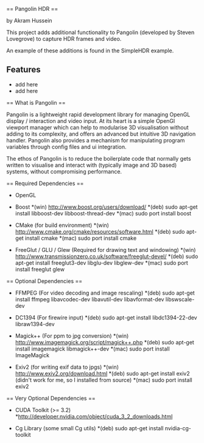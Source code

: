 == Pangolin HDR == 

by Akram Hussein 

This project adds additional functionality to Pangolin (developed by Steven Lovegrove)
to capture HDR frames and video.

An example of these additions is found in the SimpleHDR example.

Features
--------
* add here
* add here

== What is Pangolin ==

Pangolin is a lightweight rapid development library for managing OpenGL
display / interaction and video input. At its heart is a simple OpenGl
viewport manager which can help to modularise 3D visualisation without
adding to its complexity, and offers an advanced but intuitive 3D
navigation handler. Pangolin also provides a mechanism for manipulating
program variables through config files and ui integration.

The ethos of Pangolin is to reduce the boilerplate code that normally
gets written to visualise and interact with (typically image and 3D
based) systems, without compromising performance.

== Required Dependencies ==

* OpenGL

* Boost
  *(win) http://www.boost.org/users/download/
  *(deb) sudo apt-get install libboost-dev libboost-thread-dev
  *(mac) sudo port install boost

* CMake (for build environment)
  *(win) http://www.cmake.org/cmake/resources/software.html
  *(deb) sudo apt-get install cmake
  *(mac) sudo port install cmake

* FreeGlut / GLU / Glew (Required for drawing text and windowing)
  *(win) http://www.transmissionzero.co.uk/software/freeglut-devel/
  *(deb) sudo apt-get install freeglut3-dev libglu-dev libglew-dev
  *(mac) sudo port install freeglut glew

== Optional Dependencies ==

* FFMPEG (For video decoding and image rescaling)
  *(deb) sudo apt-get install ffmpeg libavcodec-dev libavutil-dev libavformat-dev libswscale-dev

* DC1394 (For firewire input)
  *(deb) sudo apt-get install libdc1394-22-dev libraw1394-dev

* Magick++ (For ppm to jpg conversion)
  *(win) http://www.imagemagick.org/script/magick++.php
  *(deb) sudo apt-get install imagemagick libmagick++-dev
  *(mac) sudo port install ImageMagick

* Exiv2 (for writing exif data to jpgs)
  *(win) http://www.exiv2.org/download.html
  *(deb) sudo apt-get install exiv2 (didn't work for me, so I installed from source)
  *(mac) sudo port install exiv2

== Very Optional Dependencies ==

* CUDA Toolkit (>= 3.2)
  *http://developer.nvidia.com/object/cuda_3_2_downloads.html

* Cg Library (some small Cg utils)
  *(deb) sudo apt-get install nvidia-cg-toolkit
